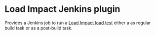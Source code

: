 Load Impact Jenkins plugin
=========================

Provides a Jenkins job to run a [Load Impact load test](http://loadimpact.com/ "Load Impact web site") either a as regular build task or as a post-build task.
